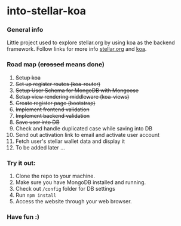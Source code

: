 # into-stellar-koa

### General info
Little project used to explore stellar.org by using koa as the backend framework.
Follow links for more info [stellar.org](https://www.stellar.org/) and [koa](https://koajs.com/).

### Road map (~~crossed~~ means done)
1. ~~Setup koa~~
2. ~~Set up register routes (koa-router)~~
3. ~~Setup User Schema for MongoDB with Mongoose~~
4. ~~Setup view rendering middleware (koa-views)~~
5. ~~Create register page (bootstrap)~~
6. ~~Implement frontend validation~~
7. ~~Implement backend validation~~
8. ~~Save user into DB~~
9. Check and handle duplicated case while saving into DB
10. Send out activation link to email and activate user account
11. Fetch user's stellar wallet data and display it
12. To be added later ...


### Try it out:
1. Clone the repo to your machine.
2. Make sure you have MongoDB installed and running.
3. Check out `/config` folder for DB settings
4. Run `npm install`
5. Access the website through your web browser.

### Have fun :)
